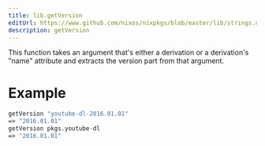 ```yaml
---
title: lib.getVersion
editUrl: https://www.github.com/nixos/nixpkgs/blob/master/lib/strings.nix#L1025C16
description: getVersion
---
```


This function takes an argument that's either a derivation or a
derivation's "name" attribute and extracts the version part from that
argument.

# Example

```nix
getVersion "youtube-dl-2016.01.01"
=> "2016.01.01"
getVersion pkgs.youtube-dl
=> "2016.01.01"
```
